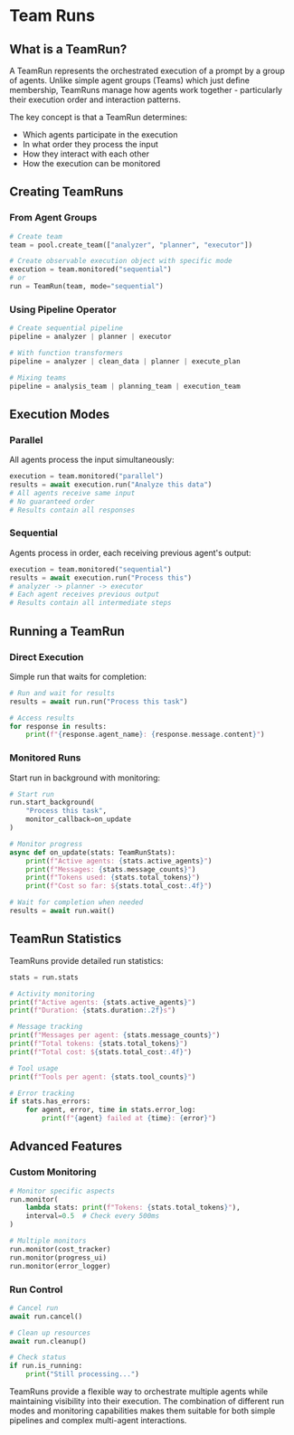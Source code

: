 # Team Runs

## What is a TeamRun?

A TeamRun represents the orchestrated execution of a prompt by a group of agents. Unlike simple agent groups (Teams) which just define membership, TeamRuns manage how agents work together - particularly their execution order and interaction patterns.

The key concept is that a TeamRun determines:

- Which agents participate in the execution
- In what order they process the input
- How they interact with each other
- How the execution can be monitored

## Creating TeamRuns

### From Agent Groups
```python
# Create team
team = pool.create_team(["analyzer", "planner", "executor"])

# Create observable execution object with specific mode
execution = team.monitored("sequential")
# or
run = TeamRun(team, mode="sequential")
```

### Using Pipeline Operator
```python
# Create sequential pipeline
pipeline = analyzer | planner | executor

# With function transformers
pipeline = analyzer | clean_data | planner | execute_plan

# Mixing teams
pipeline = analysis_team | planning_team | execution_team
```

## Execution Modes

### Parallel
All agents process the input simultaneously:
```python
execution = team.monitored("parallel")
results = await execution.run("Analyze this data")
# All agents receive same input
# No guaranteed order
# Results contain all responses
```

### Sequential
Agents process in order, each receiving previous agent's output:
```python
execution = team.monitored("sequential")
results = await execution.run("Process this")
# analyzer -> planner -> executor
# Each agent receives previous output
# Results contain all intermediate steps
```

## Running a TeamRun

### Direct Execution
Simple run that waits for completion:
```python
# Run and wait for results
results = await run.run("Process this task")

# Access results
for response in results:
    print(f"{response.agent_name}: {response.message.content}")
```

### Monitored Runs
Start run in background with monitoring:
```python
# Start run
run.start_background(
    "Process this task",
    monitor_callback=on_update
)

# Monitor progress
async def on_update(stats: TeamRunStats):
    print(f"Active agents: {stats.active_agents}")
    print(f"Messages: {stats.message_counts}")
    print(f"Tokens used: {stats.total_tokens}")
    print(f"Cost so far: ${stats.total_cost:.4f}")

# Wait for completion when needed
results = await run.wait()
```

## TeamRun Statistics

TeamRuns provide detailed run statistics:
```python
stats = run.stats

# Activity monitoring
print(f"Active agents: {stats.active_agents}")
print(f"Duration: {stats.duration:.2f}s")

# Message tracking
print(f"Messages per agent: {stats.message_counts}")
print(f"Total tokens: {stats.total_tokens}")
print(f"Total cost: ${stats.total_cost:.4f}")

# Tool usage
print(f"Tools per agent: {stats.tool_counts}")

# Error tracking
if stats.has_errors:
    for agent, error, time in stats.error_log:
        print(f"{agent} failed at {time}: {error}")
```

## Advanced Features

### Custom Monitoring
```python
# Monitor specific aspects
run.monitor(
    lambda stats: print(f"Tokens: {stats.total_tokens}"),
    interval=0.5  # Check every 500ms
)

# Multiple monitors
run.monitor(cost_tracker)
run.monitor(progress_ui)
run.monitor(error_logger)
```

### Run Control
```python
# Cancel run
await run.cancel()

# Clean up resources
await run.cleanup()

# Check status
if run.is_running:
    print("Still processing...")
```

TeamRuns provide a flexible way to orchestrate multiple agents while maintaining visibility into their execution.
The combination of different run modes and monitoring capabilities makes them suitable for both simple pipelines and complex multi-agent interactions.
